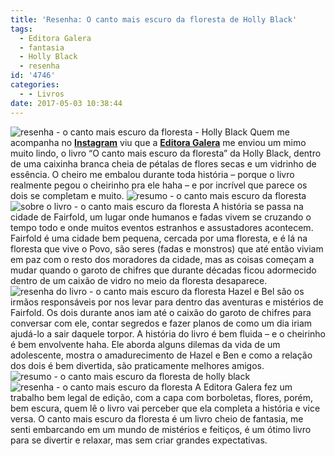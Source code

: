 ```yaml
---
title: 'Resenha: O canto mais escuro da floresta de Holly Black'
tags:
  - Editora Galera
  - fantasia
  - Holly Black
  - resenha
id: '4746'
categories:
  - - Livros
date: 2017-05-03 10:38:44
---
```


![resenha - o canto mais escuro da floresta - Holly Black](http://natalia.blog.br/wp-content/uploads/2017/05/capa-do-livro-o-canto-mais-escuro-da-floresta-de-Holly-Black.jpg) Quem me acompanha no **[Instagram](https://www.instagram.com/sjnat/)** viu que a [**Editora Galera**](http://www.galerarecord.com.br/) me enviou um mimo muito lindo, o livro “O canto mais escuro da floresta” da Holly Black, dentro de uma caixinha branca cheia de pétalas de flores secas e um vidrinho de essência. O cheiro me embalou durante toda história – porque o livro realmente pegou o cheirinho pra ele haha – e por incrível que parece os dois se completam e muito. ![resumo - o canto mais escuro da floresta](http://natalia.blog.br/wp-content/uploads/2017/05/página-do-livro-o-canto-mais-escuro-da-floresta.jpg) ![sobre o livro - o canto mais escuro da floresta](http://natalia.blog.br/wp-content/uploads/2017/05/lombada-livro-o-canto-mais-escuro-da-floresta-de-holly-black.jpg) A história se passa na cidade de Fairfold, um lugar onde humanos e fadas vivem se cruzando o tempo todo e onde muitos eventos estranhos e assustadores acontecem. Fairfold é uma cidade bem pequena, cercada por uma floresta, e é lá na floresta que vive o Povo, são seres (fadas e monstros) que até então viviam em paz com o resto dos moradores da cidade, mas as coisas começam a mudar quando o garoto de chifres que durante décadas ficou adormecido dentro de um caixão de vidro no meio da floresta desaparece. ![resenha do livro - o canto mais escuro da floresta](http://natalia.blog.br/wp-content/uploads/2017/05/resenha-o-canto-mais-escuro-da-floresta-de-holly-black.jpg) Hazel e Bel são os irmãos responsáveis por nos levar para dentro das aventuras e mistérios de Fairfold. Os dois durante anos iam até o caixão do garoto de chifres para conversar com ele, contar segredos e fazer planos de como um dia iriam ajudá-lo a sair daquele torpor. A história do livro é bem fluida – e o cheirinho é bem envolvente haha. Ele aborda alguns dilemas da vida de um adolescente, mostra o amadurecimento de Hazel e Ben e como a relação dos dois é bem divertida, são praticamente melhores amigos. ![resumo - o canto mais escuro da floresta de holly black](http://natalia.blog.br/wp-content/uploads/2017/05/contra-capa-o-canto-mais-escuro-da-floresta.jpg) ![resenha - o canto mais escuro da floresta](http://natalia.blog.br/wp-content/uploads/2017/05/livro-fantasia-o-canto-mais-escuro-da-floresta.jpg) A Editora Galera fez um trabalho bem legal de edição, com a capa com borboletas, flores, porém, bem escura, quem lê o livro vai perceber que ela completa a história e vice versa. O canto mais escuro da floresta é um livro cheio de fantasia, me senti embarcando em um mundo de mistérios e feitiços, é um ótimo livro para se divertir e relaxar, mas sem criar grandes expectativas.